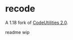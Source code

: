 # recode
A 1.18 fork of [CodeUtilities 2.0](https://github.com/CodeUtilities/CodeUtilities).

readme wip

